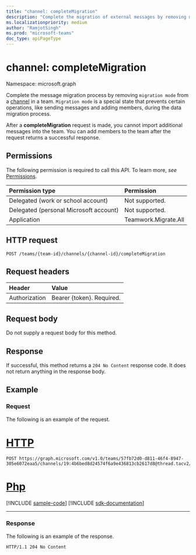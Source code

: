 ```yaml
---
title: "channel: completeMigration"
description: "Complete the migration of external messages by removing migration mode from a channel."
ms.localizationpriority: medium
author: "RamjotSingh"
ms.prod: "microsoft-teams"
doc_type: apiPageType
---
```


# channel: completeMigration

Namespace: microsoft.graph

Complete the message migration process by removing `migration mode` from a [channel](../resources/channel.md) in a team. `Migration mode` is a special state that prevents certain operations, like sending messages and adding members, during the data migration process.

After a **completeMigration** request is made, you cannot import additional messages into the team. You can add members to the team after the request returns a successful response.

## Permissions

The following permission is required to call this API. To learn more, *see* [Permissions](/graph/permissions-reference).

|Permission type      | Permission  |
|:--------------------|:---------------------------------------------------------|
| Delegated (work or school account)  | Not supported.|
| Delegated (personal Microsoft account) | Not supported. |
|Application | Teamwork.Migrate.All|

## HTTP request
<!-- { "blockType": "ignored" } -->
```http
POST /teams/{team-id}/channels/{channel-id}/completeMigration
```

## Request headers

| Header       | Value |
|:---------------|:--------|
| Authorization  | Bearer {token}. Required.  |

## Request body

Do not supply a request body for this method.

## Response

If successful, this method returns a `204 No Content` response code. It does not return anything in the response body.

## Example

### Request

The following is an example of the request.
<!-- markdownlint-disable MD025 -->
<!-- markdownlint-disable MD022 -->



# [HTTP](#tab/http)
<!-- {
  "blockType": "request",
  "name": "completeMigration_channel"
}-->

```http
POST https://graph.microsoft.com/v1.0/teams/57fb72d0-d811-46f4-8947-305e6072eaa5/channels/19:4b6bed8d24574f6a9e436813cb2617d8@thread.tacv2/completeMigration
```

# [Php](#tab/php)
[!INCLUDE [sample-code](../includes/snippets/php/completemigration-channel-php-snippets.md)]
[!INCLUDE [sdk-documentation](../includes/snippets/snippets-sdk-documentation-link.md)]

---


<!-- markdownlint-disable MD001 -->
<!-- markdownlint-disable MD024 -->
### Response

The following is an example of the response.
<!-- {
  "blockType": "response",
  "truncated": true
} -->

```http
HTTP/1.1 204 No Content
```

<!-- uuid: 5793eec6-0e5a-11eb-adc1-0242ac120002
2020-10-14 20:22:11 UTC -->
<!--
{
  "type": "#page.annotation",
  "description": "completeMigration_ channel",
  "keywords": "",
  "section": "documentation",
  "tocPath": "",
  "suppressions": [
  ]
}
-->

